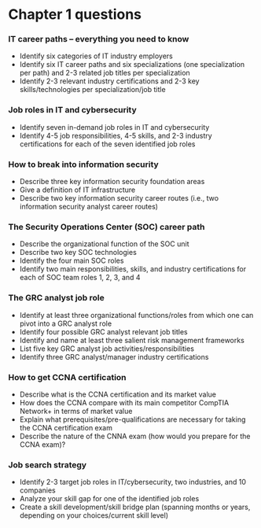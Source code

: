 # Chapter 1 questions

### IT career paths – everything you need to know

* Identify six categories of IT industry employers&#x20;
* Identify six IT career paths and six specializations (one specialization per path) and 2-3 related job titles per specialization
* Identify 2-3 relevant industry certifications and 2-3 key skills/technologies per specialization/job title

### Job roles in IT and cybersecurity

* Identify seven in-demand job roles in IT and cybersecurity
* Identify 4-5 job responsibilities, 4-5 skills, and 2-3 industry certifications for each of the seven identified job roles

### How to break into information security

* Describe three key information security foundation areas
* Give a definition of IT infrastructure&#x20;
* Describe two key information security career routes (i.e., two information security analyst career routes)

### The Security Operations Center (SOC) career path

* Describe the organizational function of the SOC unit
* Describe two key SOC technologies
* Identify the four main SOC roles
* Identify two main responsibilities, skills, and industry certifications for each of SOC team roles 1, 2, 3, and 4

### The GRC analyst job role

* Identify at least three organizational functions/roles from which one can pivot into a GRC analyst role
* Identify four possible GRC analyst relevant job titles&#x20;
* Identify and name at least three salient risk management frameworks
* List five key GRC analyst job activities/responsibilities
* Identify three GRC analyst/manager industry certifications

### How to get CCNA certification

* Describe what is the CCNA certification and its market value
* How does the CCNA compare with its main competitor CompTIA Network+ in terms of market value
* Explain what prerequisites/pre-qualifications are necessary for taking the CCNA certification exam
* Describe the nature of the CNNA exam (how would you prepare for the CCNA exam)?

### Job search strategy

* Identify 2-3 target job roles in IT/cybersecurity, two industries, and 10 companies
* Analyze your skill gap for one of the identified job roles
* Create a skill development/skill bridge plan (spanning months or years, depending on your choices/current skill level)
